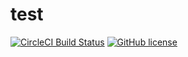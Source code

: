 # test

[![CircleCI Build Status](https://circleci.com/github/ProblemSolver2/test.svg?style=shield)](https://circleci.com/github/ProblemSolver2/test?branch=circleci-project-setup)
[![GitHub license](https://img.shields.io/badge/license-MIT-blue.svg)](https://raw.githubusercontent.com/circleci/circleci-docs/master/LICENSE)


